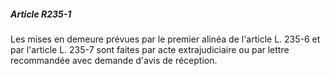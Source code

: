 ##### Article R235-1

Les mises en demeure prévues par le premier alinéa de l'article L. 235-6 et par l'article L. 235-7 sont faites par acte extrajudiciaire ou par lettre recommandée avec demande d'avis de réception.

